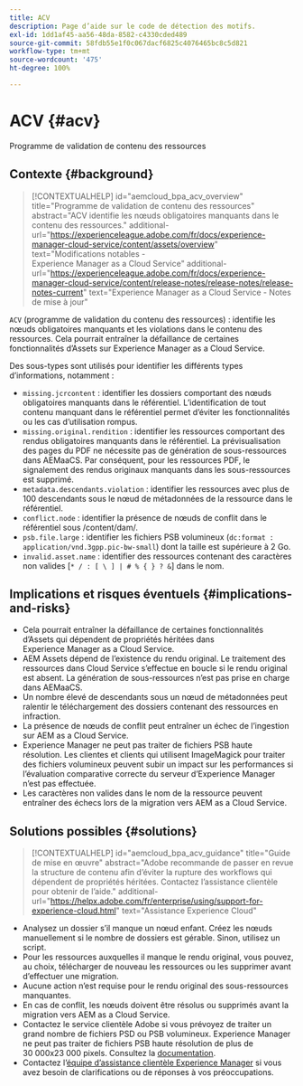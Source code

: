 ```yaml
---
title: ACV
description: Page d’aide sur le code de détection des motifs.
exl-id: 1dd1af45-aa56-48da-8582-c4330cded489
source-git-commit: 58fdb55e1f0c067dacf6825c4076465bc8c5d821
workflow-type: tm+mt
source-wordcount: '475'
ht-degree: 100%

---
```


# ACV {#acv}

Programme de validation de contenu des ressources

## Contexte {#background}

>[!CONTEXTUALHELP]
>id="aemcloud_bpa_acv_overview"
>title="Programme de validation de contenu des ressources"
>abstract="ACV identifie les nœuds obligatoires manquants dans le contenu des ressources."
>additional-url="https://experienceleague.adobe.com/fr/docs/experience-manager-cloud-service/content/assets/overview" text="Modifications notables - Experience Manager as a Cloud Service"
>additional-url="https://experienceleague.adobe.com/fr/docs/experience-manager-cloud-service/content/release-notes/release-notes/release-notes-current" text="Experience Manager as a Cloud Service - Notes de mise à jour"

`ACV` (programme de validation du contenu des ressources) : identifie les nœuds obligatoires manquants et les violations dans le contenu des ressources. Cela pourrait entraîner la défaillance de certaines fonctionnalités d’Assets sur Experience Manager as a Cloud Service.

Des sous-types sont utilisés pour identifier les différents types d’informations, notamment :

* `missing.jcrcontent` : identifier les dossiers comportant des nœuds obligatoires manquants dans le référentiel. L’identification de tout contenu manquant dans le référentiel permet d’éviter les fonctionnalités ou les cas d’utilisation rompus.
* `missing.original.rendition` : identifier les ressources comportant des rendus obligatoires manquants dans le référentiel. La prévisualisation des pages du PDF ne nécessite pas de génération de sous-ressources dans AEMaaCS. Par conséquent, pour les ressources PDF, le signalement des rendus originaux manquants dans les sous-ressources est supprimé.
* `metadata.descendants.violation` : identifier les ressources avec plus de 100 descendants sous le nœud de métadonnées de la ressource dans le référentiel.
* `conflict.node` : identifier la présence de nœuds de conflit dans le référentiel sous /content/dam/.
* `psb.file.large` : identifier les fichiers PSB volumineux (`dc:format : application/vnd.3gpp.pic-bw-small`) dont la taille est supérieure à 2 Go.
* `invalid.asset.name` : identifier des ressources contenant des caractères non valides [`* / : [ \ ] | # % { } ? &`] dans le nom.

## Implications et risques éventuels {#implications-and-risks}

* Cela pourrait entraîner la défaillance de certaines fonctionnalités d’Assets qui dépendent de propriétés héritées dans Experience Manager as a Cloud Service.
* AEM Assets dépend de l’existence du rendu original. Le traitement des ressources dans Cloud Service s’effectue en boucle si le rendu original est absent. La génération de sous-ressources n’est pas prise en charge dans AEMaaCS.
* Un nombre élevé de descendants sous un nœud de métadonnées peut ralentir le téléchargement des dossiers contenant des ressources en infraction.
* La présence de nœuds de conflit peut entraîner un échec de l’ingestion sur AEM as a Cloud Service.
* Experience Manager ne peut pas traiter de fichiers PSB haute résolution. Les clientes et clients qui utilisent ImageMagick pour traiter des fichiers volumineux peuvent subir un impact sur les performances si l’évaluation comparative correcte du serveur d’Experience Manager n’est pas effectuée.
* Les caractères non valides dans le nom de la ressource peuvent entraîner des échecs lors de la migration vers AEM as a Cloud Service.

## Solutions possibles {#solutions}

>[!CONTEXTUALHELP]
>id="aemcloud_bpa_acv_guidance"
>title="Guide de mise en œuvre"
>abstract="Adobe recommande de passer en revue la structure de contenu afin d’éviter la rupture des workflows qui dépendent de propriétés héritées. Contactez l’assistance clientèle pour obtenir de l’aide."
>additional-url="https://helpx.adobe.com/fr/enterprise/using/support-for-experience-cloud.html" text="Assistance Experience Cloud"

* Analysez un dossier s’il manque un nœud enfant. Créez les nœuds manuellement si le nombre de dossiers est gérable. Sinon, utilisez un script.
* Pour les ressources auxquelles il manque le rendu original, vous pouvez, au choix, télécharger de nouveau les ressources ou les supprimer avant d’effectuer une migration.
* Aucune action n’est requise pour le rendu original des sous-ressources manquantes.
* En cas de conflit, les nœuds doivent être résolus ou supprimés avant la migration vers AEM as a Cloud Service.
* Contactez le service clientèle Adobe si vous prévoyez de traiter un grand nombre de fichiers PSD ou PSB volumineux. Experience Manager ne peut pas traiter de fichiers PSB haute résolution de plus de 30 000x23 000 pixels. Consultez la [documentation](https://experienceleague.adobe.com/fr/docs/experience-manager-65/content/assets/extending/best-practices-for-imagemagick).
* Contactez l’[équipe d’assistance clientèle Experience Manager](https://helpx.adobe.com/fr/enterprise/using/support-for-experience-cloud.html) si vous avez besoin de clarifications ou de réponses à vos préoccupations.
